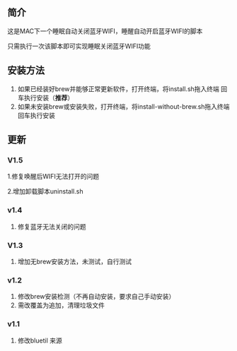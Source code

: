 ## 简介

这是MAC下一个睡眠自动关闭蓝牙WIFI，睡醒自动开启蓝牙WIFI的脚本

只需执行一次该脚本即可实现睡眠关闭蓝牙WIFI功能

## 安装方法

1. 如果已经装好brew并能够正常更新软件，打开终端，将install.sh拖入终端 回车执行安装（**推荐**）
2. 如果未安装brew或安装失败，打开终端，将install-without-brew.sh拖入终端 回车执行安装

## 更新

### V1.5

 1.修复唤醒后WIFI无法打开的问题

 2.增加卸载脚本uninstall.sh

### v1.4

1. 修复蓝牙无法关闭的问题

### V1.3

1. 增加无brew安装方法，未测试，自行测试

### v1.2

1. 修改brew安装检测（不再自动安装，要求自己手动安装）
2. 需改覆盖为追加，清理垃圾文件

### v1.1 
1. 修改bluetil 来源
